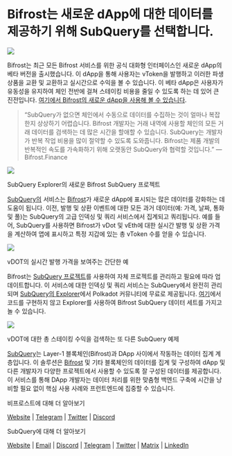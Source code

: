 # Bifrost는 새로운 dApp에 대한 데이터를 제공하기 위해 SubQuery를 선택합니다.

![](https://miro.medium.com/max/1400/0*nqNosmn0y7FHOI42)

Bifrost는 최근 모든 Bifrost 서비스를 위한 공식 대화형 인터페이스인 새로운 dApp의 베타 버전을 출시했습니다. 이 dApp을 통해 사용자는 vToken을 발행하고 이러한 파생 상품을 교환 및 교환하고 실시간으로 수익을 볼 수 있습니다. 이 베타 dApp은 사용자가 유동성을 유지하여 체인 전반에 걸쳐 스테이킹 비용을 줄일 수 있도록 하는 데 있어 큰 진전입니다. [여기에서 Bifrost의 새로운 dApp을 사용해 볼 수 있습니다](https://apps.bifrost.finance/).

> “SubQuery가 없으면 체인에서 수동으로 데이터를 수집하는 것이 얼마나 복잡한지 상상하기 어렵습니다. Bifrost 개발자는 거래 내역에 사용할 체인의 모든 거래 데이터를 검색하는 데 많은 시간을 할애할 수 있습니다. SubQuery는 개발자가 반복 작업 비용을 많이 절약할 수 있도록 도와줍니다. Bifrost는 제품 개발의 반복적인 속도를 가속화하기 위해 오랫동안 SubQuery와 협력할 것입니다.” — Bifrost.Finance


![](https://miro.medium.com/max/1400/0*_JK-h0rjef6rk1ot)

SubQuery Explorer의 새로운 Bifrost SubQuery 프로젝트

[SubQuery의](https://subquery.network/) 서비스는 [Bifrost](https://bifrost.finance/)가 새로운 dApp에 표시되는 많은 데이터를 강화하는 데 도움이 됩니다. 이전, 발행 및 상환 이벤트에 대한 모든 과거 데이터(예: 가격, 날짜, 통화 및 풀)는 SubQuery의 고급 인덱싱 및 쿼리 서비스에서 집계되고 쿼리됩니다. 예를 들어, SubQuery를 사용하면 Bifrost가 vDot 및 vEth에 대한 실시간 발행 및 상환 가격을 계산하여 앱에 표시하고 특정 지갑에 있는 총 vToken 수를 얻을 수 있습니다.

![](https://miro.medium.com/max/1400/0*WIxvwcgPIHzCf0E3)

vDOT의 실시간 발행 가격을 보여주는 간단한 예

Bifrost는 [SubQuery 프로젝트](https://project.subquery.network/)를 사용하여 자체 프로젝트를 관리하고 필요에 따라 업데이트합니다. 이 서비스에 대한 인덱싱 및 쿼리 서비스는 SubQuery에서 완전히 관리되며 [SubQuery의 Explorer](https://explorer.subquery.network/)에서 Polkadot 커뮤니티에 무료로 제공됩니다. [여기](https://explorer.subquery.network/subquery/bifrost-finance/subql)에서 코드를 구현하지 않고 Explorer를 사용하여 Bifrost SubQuery 데이터 세트를 가지고 놀 수 있습니다.

![](https://miro.medium.com/max/1400/0*J9Rao6oyFMxVNWzZ)

vDOT에 대한 총 스테이킹 수익을 검색하는 또 다른 SubQuery 예제

[SubQuery](https://subquery.network/)는 Layer-1 블록체인(Bifrost)과 DApp 사이에서 작동하는 데이터 집계 계층입니다. 이 솔루션은 [Bifrost](https://bifrost.finance/) 및 기타 블록체인의 데이터를 집계 및 구성하여 dApp 및 다른 개발자가 다양한 프로젝트에서 사용할 수 있도록 잘 구성된 데이터를 제공합니다. 이 서비스를 통해 DApp 개발자는 데이터 처리를 위한 맞춤형 백엔드 구축에 시간을 낭비할 필요 없이 핵심 사용 사례와 프런트엔드에 집중할 수 있습니다.

비프로스트에 대해 더 알아보기

[Website](https://bifrost.finance/) | [Telegram](https://t.me/bifrost_finance) | [Twitter](https://twitter.com/bifrost_finance) | [Discord](https://discord.gg/XjnjdKBNXj)

SubQuery에 대해 더 알아보기

[Website](https://subquery.network/) | [Email](mailto:hello@subquery.network) | [Discord](https://discord.com/invite/78zg8aBSMG) | [Telegram](https://t.me/subquerynetwork) | [Twitter](https://twitter.com/subquerynetwork) | [Matrix](https://matrix.to/#/#subquery:matrix.org) | [LinkedIn](https://www.linkedin.com/company/subquery)
